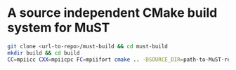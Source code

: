# A source independent CMake build system for MuST


```bash
git clone <url-to-repo>/must-build && cd must-build
mkdir build && cd build
CC=mpiicc CXX=mpiicpc FC=mpiifort cmake .. -DSOURCE_DIR=path-to-MuST-repo/MST
```
